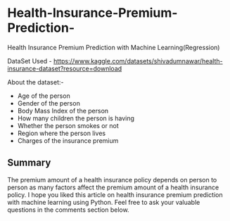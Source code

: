 # Health-Insurance-Premium-Prediction-
Health Insurance Premium Prediction with Machine Learning(Regression)

DataSet Used - https://www.kaggle.com/datasets/shivadumnawar/health-insurance-dataset?resource=download

About the dataset:- 
- Age of the person
- Gender of the person
- Body Mass Index of the person
- How many children the person is having
- Whether the person smokes or not
- Region where the person lives
- Charges of the insurance premium


## Summary
The premium amount of a health insurance policy depends on person to person as many factors affect the premium amount of a health insurance policy. I hope you liked this article on health insurance premium prediction with machine learning using Python. Feel free to ask your valuable questions in the comments section below.
